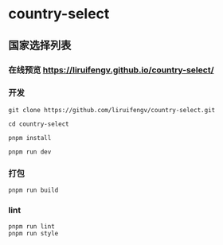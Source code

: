 # country-select

## 国家选择列表

### 在线预览 <https://liruifengv.github.io/country-select/>

### 开发

```
git clone https://github.com/liruifengv/country-select.git

cd country-select

pnpm install

pnpm run dev

```

### 打包
```
pnpm run build
```

### lint
```
pnpm run lint
pnpm run style
```
